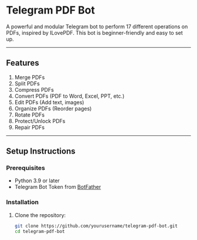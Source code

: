 # Telegram PDF Bot

A powerful and modular Telegram bot to perform 17 different operations on PDFs, inspired by ILovePDF. This bot is beginner-friendly and easy to set up.

---

## Features

1. Merge PDFs
2. Split PDFs
3. Compress PDFs
4. Convert PDFs (PDF to Word, Excel, PPT, etc.)
5. Edit PDFs (Add text, images)
6. Organize PDFs (Reorder pages)
7. Rotate PDFs
8. Protect/Unlock PDFs
9. Repair PDFs

---

## Setup Instructions

### Prerequisites
- Python 3.9 or later
- Telegram Bot Token from [BotFather](https://core.telegram.org/bots)

### Installation
1. Clone the repository:
   ```bash
   git clone https://github.com/yourusername/telegram-pdf-bot.git
   cd telegram-pdf-bot
